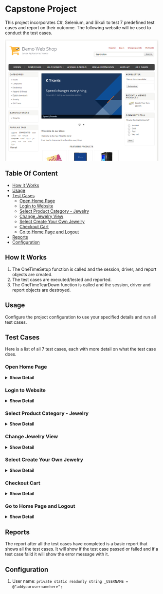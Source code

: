 # Capstone Project
This project incorporates C#, Selenium, and Sikuli to test 7 predefined test cases and report on their outcome.
The following website will be used to conduct the test cases.

<a href="https://demowebshop.tricentis.com/">
    <img src="img/readme/TestingWebsite.png" align="center"/>
</a>

## Table Of Content
- [How it Works](#how-it-works)
- [Usage](#usage)
- [Test Cases](#test-cases)
    - [Open Home Page](#open-home-page)
    - [Login to Website](#login-to-website)
    - [Select Product Category - Jewelry](#select-product-category---jewelry)
    - [Change Jewelry View](#change-jewelry-view)
    - [Select Create Your Own Jewelry](#select-create-your-own-jewelry)
    - [Checkout Cart](#checkout-cart)
    - [Go to Home Page and Logout](#go-to-home-page-and-logout)
- [Reports](#reports)
- [Configuration](#configuration)

## How It Works
1. The OneTimeSetup function is called and the session, driver, and report objects are created.
2. The test cases are executed/tested and reported.
3. The OneTimeTearDown function is called and the session, driver and report objects are destroyed.

## Usage
Configure the project configuration to use your specified details and run all test cases.

## Test Cases
Here is a list of all 7 test cases, each with more detail on what the test case does.

### Open Home Page
<details><summary><b>Show Detail</b></summary>
This test case opens the base URL and then compates the page title with the configure result.
</details>

### Login to Website
<details><summary><b>Show Detail</b></summary>
This test case opens the base URL and then compates the page title with the configure result.
</details>

### Select Product Category - Jewelry
<details><summary><b>Show Detail</b></summary>
This test case opens the base URL and then compates the page title with the configure result.
</details>

### Change Jewelry View
<details><summary><b>Show Detail</b></summary>
This test case opens the base URL and then compates the page title with the configure result.
</details>

### Select Create Your Own Jewelry
<details><summary><b>Show Detail</b></summary>
This test case opens the base URL and then compates the page title with the configure result.
</details>

### Checkout Cart
<details><summary><b>Show Detail</b></summary>
This test case opens the base URL and then compates the page title with the configure result.
</details>

### Go to Home Page and Logout
<details><summary><b>Show Detail</b></summary>
This test case opens the base URL and then compates the page title with the configure result.
</details>

## Reports
The report after all the test cases have completed is a basic report that shows all the test cases. It will show if the test case passed or failed and if a test case faild it will show the error message with it.

## Configuration
1. User name: ``` private static readonly string _USERNAME = @"addyourusernamehere"; ```
